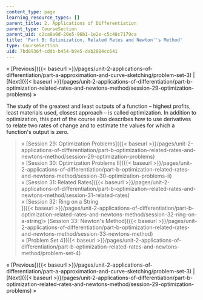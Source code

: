 ```yaml
---
content_type: page
learning_resource_types: []
parent_title: 2. Applications of Differentiation
parent_type: CourseSection
parent_uid: c2ca8a0d-20e5-96b1-1e2e-c5c48c7179ca
title: 'Part B: Optimization, Related Rates and Newton''s Method'
type: CourseSection
uid: 7bd0936f-cddb-b454-b9e5-dab2884cc641
---
```


« [Previous]({{< baseurl >}}/pages/unit-2-applications-of-differentiation/part-a-approximation-and-curve-sketching/problem-set-3) | [Next]({{< baseurl >}}/pages/unit-2-applications-of-differentiation/part-b-optimization-related-rates-and-newtons-method/session-29-optimization-problems) »

The study of the greatest and least outputs of a function – highest profits, least materials used, closest approach – is called optimization. In addition to optimization, this part of the course also describes how to use derivatives to relate two rates of change and to estimate the values for which a function's output is zero.

> » [Session 29: Optimization Problems]({{< baseurl >}}/pages/unit-2-applications-of-differentiation/part-b-optimization-related-rates-and-newtons-method/session-29-optimization-problems)  
> » [Session 30: Optimization Problems II]({{< baseurl >}}/pages/unit-2-applications-of-differentiation/part-b-optimization-related-rates-and-newtons-method/session-30-optimization-problems-ii)  
> » [Session 31: Related Rates]({{< baseurl >}}/pages/unit-2-applications-of-differentiation/part-b-optimization-related-rates-and-newtons-method/session-31-related-rates)  
> » [Session 32: Ring on a String  
> ]({{< baseurl >}}/pages/unit-2-applications-of-differentiation/part-b-optimization-related-rates-and-newtons-method/session-32-ring-on-a-string)» [Session 33: Newton's Method]({{< baseurl >}}/pages/unit-2-applications-of-differentiation/part-b-optimization-related-rates-and-newtons-method/session-33-newtons-method)  
> » [Problem Set 4]({{< baseurl >}}/pages/unit-2-applications-of-differentiation/part-b-optimization-related-rates-and-newtons-method/problem-set-4)

« [Previous]({{< baseurl >}}/pages/unit-2-applications-of-differentiation/part-a-approximation-and-curve-sketching/problem-set-3) | [Next]({{< baseurl >}}/pages/unit-2-applications-of-differentiation/part-b-optimization-related-rates-and-newtons-method/session-29-optimization-problems) »